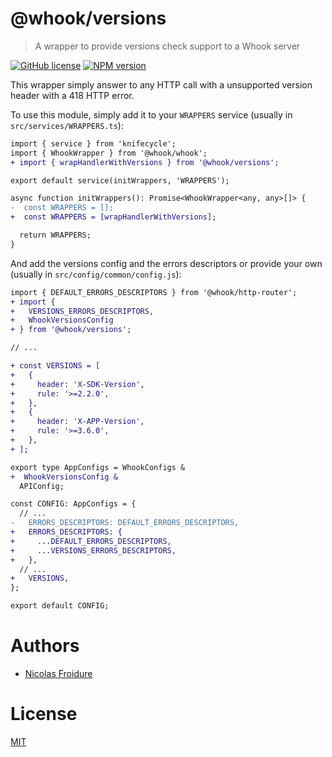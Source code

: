 [//]: # ( )
[//]: # (This file is automatically generated by a `metapak`)
[//]: # (module. Do not change it  except between the)
[//]: # (`content:start/end` flags, your changes would)
[//]: # (be overridden.)
[//]: # ( )
# @whook/versions
> A wrapper to provide versions check support to a Whook server

[![GitHub license](https://img.shields.io/badge/license-MIT-blue.svg)](https://github.com/nfroidure/whook/blob/master/packages/whook-versions/LICENSE)
[![NPM version](https://badge.fury.io/js/%40whook%2Fversions.svg)](https://npmjs.org/package/@whook/versions)


[//]: # (::contents:start)

This wrapper simply answer to any HTTP call with a unsupported
 version header with a 418 HTTP error.

To use this module, simply add it to your `WRAPPERS` service
 (usually in `src/services/WRAPPERS.ts`):
```diff
import { service } from 'knifecycle';
import { WhookWrapper } from '@whook/whook';
+ import { wrapHandlerWithVersions } from '@whook/versions';

export default service(initWrappers, 'WRAPPERS');

async function initWrappers(): Promise<WhookWrapper<any, any>[]> {
-  const WRAPPERS = [];
+  const WRAPPERS = [wrapHandlerWithVersions];

  return WRAPPERS;
}
```

And add the versions config and the errors descriptors or provide your
 own (usually in `src/config/common/config.js`):
```diff
import { DEFAULT_ERRORS_DESCRIPTORS } from '@whook/http-router';
+ import {
+   VERSIONS_ERRORS_DESCRIPTORS,
+   WhookVersionsConfig
+ } from '@whook/versions';

// ...

+ const VERSIONS = [
+   {
+     header: 'X-SDK-Version',
+     rule: '>=2.2.0',
+   },
+   {
+     header: 'X-APP-Version',
+     rule: '>=3.6.0',
+   },
+ ];

export type AppConfigs = WhookConfigs &
+  WhookVersionsConfig &
  APIConfig;

const CONFIG: AppConfigs = {
  // ...
-   ERRORS_DESCRIPTORS: DEFAULT_ERRORS_DESCRIPTORS,
+   ERRORS_DESCRIPTORS: {
+     ...DEFAULT_ERRORS_DESCRIPTORS,
+     ...VERSIONS_ERRORS_DESCRIPTORS,
+   },
  // ...
+   VERSIONS,
};

export default CONFIG;
```

[//]: # (::contents:end)

# Authors
- [Nicolas Froidure](http://insertafter.com/en/index.html)

# License
[MIT](https://github.com/nfroidure/whook/blob/master/packages/whook-versions/LICENSE)
